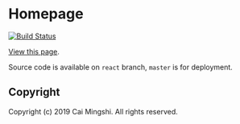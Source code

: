 # Homepage

[![Build Status](https://travis-ci.com/cmsax/cmsax.github.io.svg?branch=master)](https://travis-ci.com/cmsax/cmsax.github.io)

[View this page](https://www.unoiou.com).

Source code is available on `react` branch, `master` is for deployment.

## Copyright

Copyright (c) 2019 Cai Mingshi. All rights reserved.

